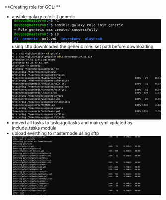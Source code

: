 **Creating role for GOL: **
- ansible-galaxy role init generic
  ![preview](../images/an34.png)
using sftp downloaded the generic role: set path before downloading
 ![preview](../images/an35.png)
 - moved all tasks to tasks/goltasks and main.yml updated by include_tasks module
- upload everthing to masternode using sftp 
  ![preview](../images/an36.png)
  
